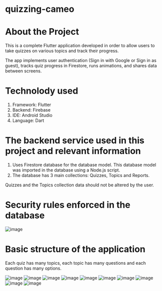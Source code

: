 # quizzing-cameo

# About the Project
This is a complete Flutter application developed in order to allow users to take quizzes on various topics and track their progress.

The app implements user authentication (Sign in with Google or Sign in as guest), tracks quiz progress in Firestore, runs animations, and shares data between screens.

# Technolody used

1. Framework: Flutter
2. Backend: Firebase 
3. IDE: Android Studio
4. Language: Dart

# The backend service used in this project and relevant information

1. Uses Firestore database for the database model. This database model was imported in the database using a Node.js script.
2. The database has 3 main collections: Quizzes, Topics and Reports.

Quizzes and the Topics collection data should not be altered by the user.

# Security rules enforced in the database
![image](https://user-images.githubusercontent.com/79910258/112474759-72251180-8d89-11eb-9fda-06099ff9601b.png)


# Basic structure of the application

Each quiz has many topics, each topic has many questions and each question has many options.


![image](https://user-images.githubusercontent.com/79910258/112475069-d647d580-8d89-11eb-8ec6-4b534a32dc43.png)
![image](https://user-images.githubusercontent.com/79910258/112475105-e069d400-8d89-11eb-9563-41bd6aa6954a.png)
![image](https://user-images.githubusercontent.com/79910258/112475156-efe91d00-8d89-11eb-8443-4b0355d8b3a3.png)
![image](https://user-images.githubusercontent.com/79910258/112475187-f8d9ee80-8d89-11eb-8e2e-26ca9391cdfe.png)
![image](https://user-images.githubusercontent.com/79910258/112475222-01cac000-8d8a-11eb-8e9f-8b0e56608dcd.png)
![image](https://user-images.githubusercontent.com/79910258/112475259-0b542800-8d8a-11eb-964b-2bb22d8a4b3b.png)
![image](https://user-images.githubusercontent.com/79910258/112475282-1313cc80-8d8a-11eb-8774-76a8cf62de14.png)
![image](https://user-images.githubusercontent.com/79910258/112475354-2aeb5080-8d8a-11eb-8d87-24d57b0d4b54.png)
![image](https://user-images.githubusercontent.com/79910258/112475410-3b033000-8d8a-11eb-818d-149d5a6c65d6.png)
![image](https://user-images.githubusercontent.com/79910258/112475528-566e3b00-8d8a-11eb-9820-8cfbde32b89e.png)










